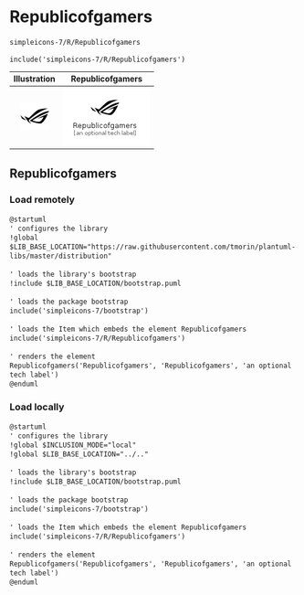 # Republicofgamers


```text
simpleicons-7/R/Republicofgamers
```

```text
include('simpleicons-7/R/Republicofgamers')
```



| Illustration | Republicofgamers |
| :---: | :---: |
| ![illustration for Illustration](../../simpleicons-7/R/Republicofgamers.png) | ![illustration for Republicofgamers](../../simpleicons-7/R/Republicofgamers.Local.png) |




## Republicofgamers

### Load remotely
```plantuml
@startuml
' configures the library
!global $LIB_BASE_LOCATION="https://raw.githubusercontent.com/tmorin/plantuml-libs/master/distribution"

' loads the library's bootstrap
!include $LIB_BASE_LOCATION/bootstrap.puml

' loads the package bootstrap
include('simpleicons-7/bootstrap')

' loads the Item which embeds the element Republicofgamers
include('simpleicons-7/R/Republicofgamers')

' renders the element
Republicofgamers('Republicofgamers', 'Republicofgamers', 'an optional tech label')
@enduml
```

### Load locally
```plantuml
@startuml
' configures the library
!global $INCLUSION_MODE="local"
!global $LIB_BASE_LOCATION="../.."

' loads the library's bootstrap
!include $LIB_BASE_LOCATION/bootstrap.puml

' loads the package bootstrap
include('simpleicons-7/bootstrap')

' loads the Item which embeds the element Republicofgamers
include('simpleicons-7/R/Republicofgamers')

' renders the element
Republicofgamers('Republicofgamers', 'Republicofgamers', 'an optional tech label')
@enduml
```

